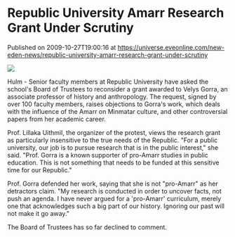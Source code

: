 # Republic University Amarr Research Grant Under Scrutiny
Published on 2009-10-27T19:00:16 at https://universe.eveonline.com/new-eden-news/republic-university-amarr-research-grant-under-scrutiny

![](http://www.eve-mercury.net/images/mercurybanner.png)  
  
Hulm - Senior faculty members at Republic University have asked the school's Board of Trustees to reconsider a grant awarded to Velys Gorra, an associate professor of history and anthropology. The request, signed by over 100 faculty members, raises objections to Gorra's work, which deals with the influence of the Amarr on Minmatar culture, and other controversial papers from her academic career.  
  
Prof. Lillaka Uithmil, the organizer of the protest, views the research grant as particularly insensitive to the true needs of the Republic. "For a public university, our job is to pursue research that is in the public interest," she said. "Prof. Gorra is a known supporter of pro-Amarr studies in public education. This is not something that needs to be funded at this sensitive time for our Republic."  
  
Prof. Gorra defended her work, saying that she is not "pro-Amarr" as her detractors claim. "My research is conducted in order to uncover facts, not push an agenda. I have never argued for a 'pro-Amarr' curriculum, merely one that acknowledges such a big part of our history. Ignoring our past will not make it go away."  
  
The Board of Trustees has so far declined to comment.
